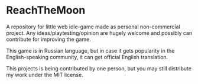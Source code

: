 # ReachTheMoon
A repository for little web idle-game made as personal non-commercial project.
Any ideas/playtesting/opinion are hugely welcome and possibly can contribute for improving the game.

This game is in Russian language, but in case it gets popularity in the English-speaking community, it can get official English translation.

This projects is being contributed by one person, but you may still distribute my work under the MIT license.
